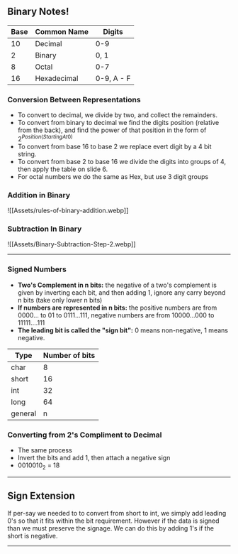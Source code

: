 ## Binary Notes!

| Base | Common Name | Digits     |
| ---- | ----------- | ---------- |
| 10   | Decimal     | 0-9        |
| 2    | Binary      | 0, 1       |
| 8    | Octal       | 0-7        |
| 16   | Hexadecimal | 0-9, A - F |
### Conversion Between Representations

- To convert to decimal, we divide by two, and collect the remainders.
- To convert from binary to decimal we find the digits position (relative from the back), and find the power of that position in the form of $2^{Position(Starting At 0)}$
- To convert from base 16 to base 2 we replace evert digit by a 4 bit string.
- To convert from base 2 to base 16 we divide the digits into groups of 4, then apply the table on slide 6.
- For octal numbers we do the same as Hex, but use 3 digit groups

### Addition in Binary

![[Assets/rules-of-binary-addition.webp]]

### Subtraction In Binary

![[Assets/Binary-Subtraction-Step-2.webp]]

****

### Signed Numbers

- **Two's Complement in n bits:** the negative of a two's complement is given by inverting each bit, and then adding 1, ignore any carry beyond n bits (take only lower n bits)
- **If numbers are represented in n bits:** the positive numbers are from 0000... to 01 to 0111...111, negative numbers are from 10000...000 to 11111....111
- **The leading bit is called the "sign bit":** 0 means non-negative, 1 means negative.

| Type    | Number of bits |
| ------- | -------------- |
| char    | 8              |
| short   | 16             |
| int     | 32             |
| long    | 64             |
| general | n              |

### Converting from 2's Compliment to Decimal

- The same process
- Invert the bits and add 1, then attach a negative sign
- $0010010_2$ = 18

****

## Sign Extension

If per-say we needed to to convert from short to int, we simply add leading 0's so that it fits within the bit requirement. However if the data is signed than we must preserve the signage. We can do this by adding 1's if the short is negative.

****


